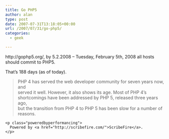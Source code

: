 ```yaml
---
title: Go PHP5
author: alan
type: post
date: 2007-07-31T13:18:05+00:00
url: /2007/07/31/go-php5/
categories:
  - geek

---
```

<div id="target-date">
  http://gophp5.org/, by 5.2.2008 &#8211; Tuesday, February 5th, 2008 all hosts should commit to PHP5.</p>
</div>

<div id="time-left">
  That&#8217;s 188 days (as of today).</p>

  <blockquote>
    <p>
      PHP 4 has served the web developer community for seven years now, and<br /> served it well. However, it also shows its age. Most of PHP 4&#8217;s<br /> shortcomings have been addressed by PHP 5, released three years ago,<br /> but the transition from PHP 4 to PHP 5 has been slow for a number of<br /> reasons.
    </p>
  </blockquote>

  <p>
    </div>

    <p class="poweredbyperformancing">
      Powered by <a href="http://scribefire.com/">ScribeFire</a>.
    </p>

